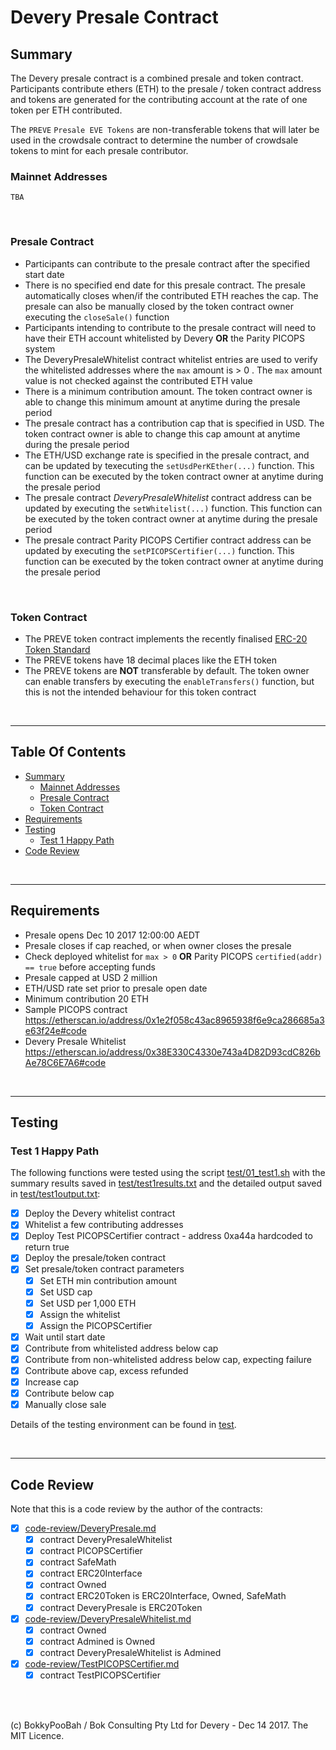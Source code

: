 # Devery Presale Contract

## Summary

The Devery presale contract is a combined presale and token contract. Participants contribute ethers (ETH) to the presale / token
contract address and tokens are generated for the contributing account at the rate of one token per ETH contributed.

The `PREVE` `Presale EVE Tokens` are non-transferable tokens that will later be used in the crowdsale contract to determine the
number of crowdsale tokens to mint for each presale contributor.

### Mainnet Addresses

`TBA`

<br />

### Presale Contract

* Participants can contribute to the presale contract after the specified start date
* There is no specified end date for this presale contract. The presale automatically closes when/if the contributed ETH reaches
  the cap. The presale can also be manually closed by the token contract owner executing the `closeSale()` function
* Participants intending to contribute to the presale contract will need to have their ETH account whitelisted by Devery **OR** the
  Parity PICOPS system
* The DeveryPresaleWhitelist contract whitelist entries are used to verify the whitelisted addresses where the `max` amount is > 0 .
  The `max` amount value is not checked against the contributed ETH value
* There is a minimum contribution amount. The token contract owner is able to change this minimum amount at anytime during the presale period
* The presale contract has a contribution cap that is specified in USD. The token contract owner is able to change this cap amount at
  anytime during the presale period
* The ETH/USD exchange rate is specified in the presale contract, and can be updated by texecuting the `setUsdPerKEther(...)` function.
  This function can be executed by the token contract owner at anytime during the presale period
* The presale contract *DeveryPresaleWhitelist* contract address can be updated by executing the `setWhitelist(...)` function. This
  function can be executed by the token contract owner at anytime during the presale period
* The presale contract Parity PICOPS Certifier contract address can be updated by executing the `setPICOPSCertifier(...)` function. This
  function can be executed by the token contract owner at anytime during the presale period

<br />

### Token Contract

* The PREVE token contract implements the recently finalised [ERC-20 Token Standard](https://github.com/ethereum/EIPs/blob/master/EIPS/eip-20-token-standard.md)
* The PREVE tokens have 18 decimal places like the ETH token
* The PREVE tokens are **NOT** transferable by default. The token owner can enable transfers by executing the `enableTransfers()` function,
  but this is not the intended behaviour for this token contract

<br />

<hr />

## Table Of Contents

* [Summary](#summary)
  * [Mainnet Addresses](#mainnet-addresses)
  * [Presale Contract](#presale-contract)
  * [Token Contract](#token-contract)
* [Requirements](#requirements)
* [Testing](#testing)
  * [Test 1 Happy Path](#test-1-happy-path)
* [Code Review](#code-review)

<br />

<hr />

## Requirements

* Presale opens Dec 10 2017 12:00:00 AEDT
* Presale closes if cap reached, or when owner closes the presale
* Check deployed whitelist for `max > 0` **OR** Parity PICOPS `certified(addr) == true` before accepting funds
* Presale capped at USD 2 million
* ETH/USD rate set prior to presale open date
* Minimum contribution 20 ETH
* Sample PICOPS contract https://etherscan.io/address/0x1e2f058c43ac8965938f6e9ca286685a3e63f24e#code
* Devery Presale Whitelist https://etherscan.io/address/0x38E330C4330e743a4D82D93cdC826bAe78C6E7A6#code

<br />

<hr />

## Testing

### Test 1 Happy Path

The following functions were tested using the script [test/01_test1.sh](test/01_test1.sh) with the summary results saved
in [test/test1results.txt](test/test1results.txt) and the detailed output saved in [test/test1output.txt](test/test1output.txt):

* [x] Deploy the Devery whitelist contract
* [x] Whitelist a few contributing addresses
* [x] Deploy Test PICOPSCertifier contract - address 0xa44a hardcoded to return true
* [x] Deploy the presale/token contract
* [x] Set presale/token contract parameters
  * [x] Set ETH min contribution amount
  * [x] Set USD cap
  * [x] Set USD per 1,000 ETH
  * [x] Assign the whitelist
  * [x] Assign the PICOPSCertifier
* [x] Wait until start date
* [x] Contribute from whitelisted address below cap
* [x] Contribute from non-whitelisted address below cap, expecting failure
* [x] Contribute above cap, excess refunded
* [x] Increase cap
* [x] Contribute below cap 
* [x] Manually close sale

Details of the testing environment can be found in [test](test).

<br />

<hr />

## Code Review

Note that this is a code review by the author of the contracts:

* [x] [code-review/DeveryPresale.md](code-review/DeveryPresale.md)
  * [x] contract DeveryPresaleWhitelist
  * [x] contract PICOPSCertifier
  * [x] contract SafeMath
  * [x] contract ERC20Interface
  * [x] contract Owned
  * [x] contract ERC20Token is ERC20Interface, Owned, SafeMath
  * [x] contract DeveryPresale is ERC20Token
* [x] [code-review/DeveryPresaleWhitelist.md](code-review/DeveryPresaleWhitelist.md)
  * [x] contract Owned
  * [x] contract Admined is Owned
  * [x] contract DeveryPresaleWhitelist is Admined
* [x] [code-review/TestPICOPSCertifier.md](code-review/TestPICOPSCertifier.md)
  * [x] contract TestPICOPSCertifier

<br />

<br />

(c) BokkyPooBah / Bok Consulting Pty Ltd for Devery - Dec 14 2017. The MIT Licence.